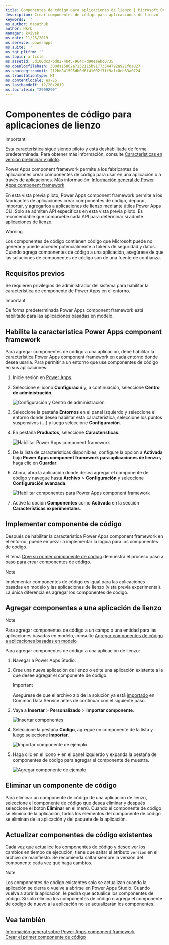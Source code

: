 ```yaml
---
title: Componentes de código para aplicaciones de lienzo | Microsoft Docs
description: Crear componentes de código para aplicaciones de lienzo
keywords: ''
ms.author: nabuthuk
author: Nkrb
manager: kvivek
ms.date: 11/26/2019
ms.service: powerapps
ms.suite: ''
ms.tgt_pltfrm: ''
ms.topic: article
ms.assetid: 5d100dc3-bd82-4b45-964c-d90eaebc0735
ms.openlocfilehash: 300da15802a7132115b91773544792a921f0a827
ms.sourcegitcommit: 212bd841595db0d6f41002f7ff9a1c8eb33a0724
ms.translationtype: HT
ms.contentlocale: es-ES
ms.lasthandoff: 12/20/2019
ms.locfileid: "2909290"
---
```

# <a name="code-components-for-canvas-apps"></a>Componentes de código para aplicaciones de lienzo

> [!IMPORTANT]
> Esta característica sigue siendo piloto y está deshabilitada de forma predeterminada. Para obtener más información, consulte [Características en versión preliminar y piloto](../../maker/canvas-apps/working-with-experimental.md).

Power Apps component framework permite a los fabricantes de aplicaciones crear componentes de código para usar en una aplicación o a través de aplicaciones. Más información: [Información general de Power Apps component framework](overview.md) 

En esta vista previa piloto, Power Apps component framework permite a los fabricantes de aplicaciones crear componentes de código, depurar, importar, y agregarlos a aplicaciones de lienzo mediante útiles Power Apps CLI. Solo se admiten API específicas en esta vista previa piloto. Es recomendable que compruebe cada API para determinar si admite aplicaciones de lienzo. 

> [!WARNING]
> Los componentes de código contienen código que Microsoft puede no generar y puede acceder potencialmente a tokens de seguridad y datos. Cuando agrega componentes de código a una aplicación, asegúrese de que las soluciones de componentes de código son de una fuente de confianza.

## <a name="prerequisites"></a>Requisitos previos

Se requieren privilegios de administrador del sistema para habilitar la característica de componente de Power Apps en el entorno.

> [!IMPORTANT]
> De forma predeterminada Power Apps component framework está habilitado para las aplicaciones basadas en modelo.

## <a name="enable-power-apps-component-framework-feature"></a>Habilite la característica Power Apps component framework

Para agregar componentes de código a una aplicación, debe habilitar la característica Power Apps component framework en cada entorno donde desea usarla. Para permitir a un entorno que use componentes de código en sus aplicaciones:

1. Inicie sesión en [Power Apps](https://powerapps.microsoft.com/).

2. Seleccione el icono **Configuraciń** y, a continuación, seleccione **Centro de administración**.
    
    ![Configuración y Centro de administración](media/select-admin-center-from-settings.png "Configuración y Centro de administración") 

3. Seleccione la pestaña **Entornos** en el panel izquierdo y seleccione el entorno donde desea habilitar esta característica, seleccione los puntos suspensivos (**...**) y luego seleccione **Configuración**.

4. En pestaña **Productos**, seleccione **Características**.

   ![Habilitar Power Apps component framework](media/enable-pcf-feature.png "Habilitar Power Apps component framework")

5. De la lista de características disponibles, configure la opción a **Activada** bajo **Power Apps component framework para aplicaciones de lienzo** y haga clic en **Guardar**.

6. Ahora, abra la aplicación donde desea agregar el componente de código y navegue hasta **Archivo** > **Configuración** y seleccione **Configuración avanzada**.

   ![Habilitar componentes para Power Apps component framework](media/enable-components-for-pcf.png "Habilitar componentes para Power Apps component framework")
   
7. Active la opción **Componentes** como **Activada** en la sección **Características experimentales**.

## <a name="implementing-code-components"></a>Implementar componente de código

Después de habilitar la característica Power Apps component framework en el entorno, puede empezar a implementar la lógica para los componentes de código.

 El tema [Cree su primer componente de código](implementing-controls-using-typescript.md) demuestra el proceso paso a paso para crear componentes de código.

> [!NOTE]
> Implementar componentes de código es igual para las aplicaciones basadas en modelo y las aplicaciones de lienzo (vista previa experimental). La única diferencia es agregar los componentes de código. 

## <a name="add-components-to-a-canvas-app"></a>Agregar componentes a una aplicación de lienzo

> [!NOTE]
> Para agregar componentes de código a un campo o una entidad para las aplicaciones basadas en modelo, consulte [Agregar componentes de código a aplicaciones basadas en modelo](add-custom-controls-to-a-field-or-entity.md)

Para agregar componentes de código a una aplicación de lienzo:

1. Navegar a Power Apps Studio.
2. Cree una nueva aplicación de lienzo o edite una aplicación existente a la que desee agregar el componente de código.

   > [!IMPORTANT]
   > Asegúrese de que el archivo zip de la solución ya está [importado](https://docs.microsoft.com/powerapps/maker/common-data-service/import-update-export-solutions) en Common Data Service antes de continuar con el siguiente paso.

3. Vaya a **Insertar** > **Personalizado** > **Importar componente**. 
 
    ![Insertar componentes](media/insert-components-import.png "Insertar componentes")

4. Seleccione la pestaña **Código**, agregue un componente de la lista y luego seleccione **Importar**. 

    ![Importar componente de ejemplo](media/import-component-add-sample-component.png "Importar componente de ejemplo")

5. Haga clic en el icono **+** en el panel izquierdo y expanda la pestaña de componentes de código para agregar el componente de muestra.

   ![Agregar componente de ejemplo](media/add-sample-component-from-list.png "Agregar componente de ejemplo")

## <a name="delete-a-code-component"></a>Eliminar un componente de código 

Para eliminar un componente de código de una aplicación de lienzo, seleccione el componente de código que desea eliminar y después seleccione el botón **Eliminar** en el menú. Cuando el componente de código se elimina de la aplicación, todos los elementos del componente de código se eliminan de la aplicación y del paquete de la aplicación. 

## <a name="update-existing-code-components"></a>Actualizar componentes de código existentes

Cada vez que actualice los componentes de código y desee ver los cambios en tiempo de ejecución, tiene que saltar el atributo `version` en el archivo de manifiesto. Se recomienda saltar siempre la versión del componente cada vez que haga cambios.

> [!NOTE]
> Los componentes de código existentes solo se actualizan cuando la aplicación se cierra o vuelve a abrirse en Power Apps Studio. Cuando vuelva a abrir la aplicación, le pedirá que actualice los componentes de código. Si solo elimina los componentes de código o agrega el componente de código de nuevo a la aplicación no se actualizarán los componentes.

## <a name="see-also"></a>Vea también

[Información general sobre Power Apps component framework](overview.md)<br/>
[Crear el primer componente de código](implementing-controls-using-typescript.md)

